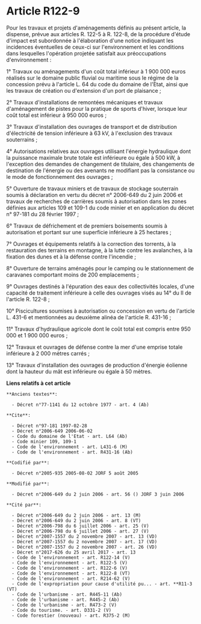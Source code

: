# Article R122-9

Pour les travaux et projets d'aménagements définis au présent article, la dispense, prévue aux articles R. 122-5 à R. 122-8,
de la procédure d'étude d'impact est subordonnée à l'élaboration d'une notice indiquant les incidences éventuelles de ceux-ci
sur l'environnement et les conditions dans lesquelles l'opération projetée satisfait aux préoccupations d'environnement :

1° Travaux ou aménagements d'un coût total inférieur à 1 900 000 euros réalisés sur le domaine public fluvial ou maritime
sous le régime de la concession prévu à l'article L. 64 du code du domaine de l'Etat, ainsi que les travaux de création ou
d'extension d'un port de plaisance ;

2° Travaux d'installations de remontées mécaniques et travaux d'aménagement de pistes pour la pratique de sports d'hiver,
lorsque leur coût total est inférieur à 950 000 euros ;

3° Travaux d'installation des ouvrages de transport et de distribution d'électricité de tension inférieure à 63 kV, à
l'exclusion des travaux souterrains ;

4° Autorisations relatives aux ouvrages utilisant l'énergie hydraulique dont la puissance maximale brute totale est
inférieure ou égale à 500 kW, à l'exception des demandes de changement de titulaire, des changements de destination de
l'énergie ou des avenants ne modifiant pas la consistance ou le mode de fonctionnement des ouvrages ;

5° Ouverture de travaux miniers et de travaux de stockage souterrain soumis à déclaration en vertu du décret n° 2006-649 du 2
juin 2006 et travaux de recherches de carrières soumis à autorisation dans les zones définies aux articles 109 et 109-1 du
code minier et en application du décret n° 97-181 du 28 février 1997 ;

6° Travaux de défrichement et de premiers boisements soumis à autorisation et portant sur une superficie inférieure à 25
hectares ;

7° Ouvrages et équipements relatifs à la correction des torrents, à la restauration des terrains en montagne, à la lutte
contre les avalanches, à la fixation des dunes et à la défense contre l'incendie ;

8° Ouverture de terrains aménagés pour le camping ou le stationnement de caravanes comportant moins de 200 emplacements ;

9° Ouvrages destinés à l'épuration des eaux des collectivités locales, d'une capacité de traitement inférieure à celle des
ouvrages visés au 14° du II de l'article R. 122-8 ;

10° Piscicultures soumises à autorisation ou concession en vertu de l'article L. 431-6 et mentionnées au deuxième alinéa de
l'article R. 431-16 ;

11° Travaux d'hydraulique agricole dont le coût total est compris entre 950 000 et 1 900 000 euros ;

12° Travaux et ouvrages de défense contre la mer d'une emprise totale inférieure à 2 000 mètres carrés ;

13° Travaux d'installation des ouvrages de production d'énergie éolienne dont la hauteur du mât est inférieure ou égale à 50
mètres.

**Liens relatifs à cet article**

	**Anciens textes**:

	  - Décret n°77-1141 du 12 octobre 1977 - art. 4 (Ab)

	**Cite**:

	  - Décret n°97-181 1997-02-28
	  - Décret n°2006-649 2006-06-02
	  - Code du domaine de l'Etat - art. L64 (Ab)
	  - Code minier 109, 109-1
	  - Code de l'environnement - art. L431-6 (M)
	  - Code de l'environnement - art. R431-16 (Ab)

	**Codifié par**:

	  - Décret n°2005-935 2005-08-02 JORF 5 août 2005

	**Modifié par**:

	  - Décret n°2006-649 du 2 juin 2006 - art. 56 () JORF 3 juin 2006

	**Cité par**:

	  - Décret n°2006-649 du 2 juin 2006 - art. 13 (M)
	  - Décret n°2006-649 du 2 juin 2006 - art. 8 (VT)
	  - Décret n°2006-798 du 6 juillet 2006 - art. 25 (V)
	  - Décret n°2006-798 du 6 juillet 2006 - art. 27 (V)
	  - Décret n°2007-1557 du 2 novembre 2007 - art. 13 (VD)
	  - Décret n°2007-1557 du 2 novembre 2007 - art. 17 (VD)
	  - Décret n°2007-1557 du 2 novembre 2007 - art. 26 (VD)
	  - Décret n°2017-626 du 25 avril 2017 - art. 13
	  - Code de l'environnement - art. R122-14 (V)
	  - Code de l'environnement - art. R122-5 (V)
	  - Code de l'environnement - art. R122-6 (V)
	  - Code de l'environnement - art. R122-8 (VT)
	  - Code de l'environnement - art. R214-62 (V)
	  - Code de l'expropriation pour cause d'utilité pu... - art. **R11-3 (VT)
	  - Code de l'urbanisme - art. R445-11 (Ab)
	  - Code de l'urbanisme - art. R445-2 (Ab)
	  - Code de l'urbanisme - art. R473-2 (V)
	  - Code du tourisme. - art. D331-2 (V)
	  - Code forestier (nouveau) - art. R375-2 (M)
